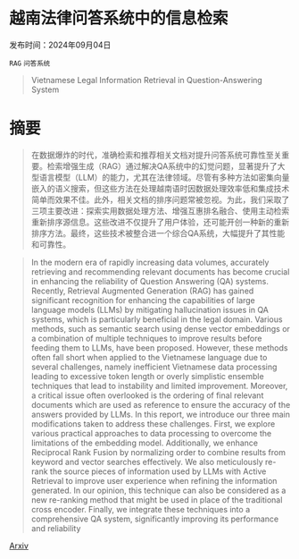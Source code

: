 # 越南法律问答系统中的信息检索

发布时间：2024年09月04日

`RAG` `问答系统`

> Vietnamese Legal Information Retrieval in Question-Answering System

# 摘要

> 在数据爆炸的时代，准确检索和推荐相关文档对提升问答系统可靠性至关重要。检索增强生成（RAG）通过解决QA系统中的幻觉问题，显著提升了大型语言模型（LLM）的能力，尤其在法律领域。尽管有多种方法如密集向量嵌入的语义搜索，但这些方法在处理越南语时因数据处理效率低和集成技术简单而效果不佳。此外，相关文档的排序问题常被忽视。为此，我们采取了三项主要改进：探索实用数据处理方法、增强互惠排名融合、使用主动检索重新排序源信息。这些改进不仅提升了用户体验，还可能开创一种新的重新排序方法。最终，这些技术被整合进一个综合QA系统，大幅提升了其性能和可靠性。

> In the modern era of rapidly increasing data volumes, accurately retrieving and recommending relevant documents has become crucial in enhancing the reliability of Question Answering (QA) systems. Recently, Retrieval Augmented Generation (RAG) has gained significant recognition for enhancing the capabilities of large language models (LLMs) by mitigating hallucination issues in QA systems, which is particularly beneficial in the legal domain. Various methods, such as semantic search using dense vector embeddings or a combination of multiple techniques to improve results before feeding them to LLMs, have been proposed. However, these methods often fall short when applied to the Vietnamese language due to several challenges, namely inefficient Vietnamese data processing leading to excessive token length or overly simplistic ensemble techniques that lead to instability and limited improvement. Moreover, a critical issue often overlooked is the ordering of final relevant documents which are used as reference to ensure the accuracy of the answers provided by LLMs. In this report, we introduce our three main modifications taken to address these challenges. First, we explore various practical approaches to data processing to overcome the limitations of the embedding model. Additionally, we enhance Reciprocal Rank Fusion by normalizing order to combine results from keyword and vector searches effectively. We also meticulously re-rank the source pieces of information used by LLMs with Active Retrieval to improve user experience when refining the information generated. In our opinion, this technique can also be considered as a new re-ranking method that might be used in place of the traditional cross encoder. Finally, we integrate these techniques into a comprehensive QA system, significantly improving its performance and reliability

[Arxiv](https://arxiv.org/abs/2409.13699)